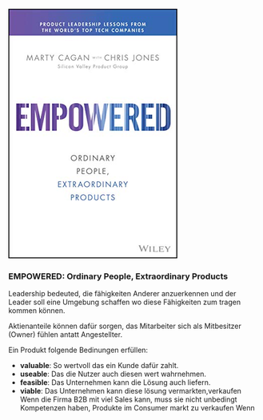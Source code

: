 ![cover](cover.jpg)

### EMPOWERED: Ordinary People, Extraordinary Products	

Leadership bedeuted, die fähigkeiten Anderer anzuerkennen 
und der Leader soll eine Umgebung schaffen wo diese Fähigkeiten zum tragen kommen können.

Aktienanteile können dafür sorgen, das Mitarbeiter sich als Mitbesitzer (Owner) fühlen antatt Angestellter.

Ein Produkt folgende Bedinungen erfüllen:
- **valuable**: So wertvoll das ein Kunde dafür zahlt.
- **useable**: Das die Nutzer auch diesen wert wahrnehmen.
- **feasible**: Das Unternehmen kann die Lösung auch liefern.
- **viable**: Das Unternehmen kann diese lösung vermarkten,verkaufen 
  Wenn die Firma B2B mit viel Sales kann, muss sie nicht unbedingt Kompetenzen haben, Produkte im Consumer markt zu verkaufen
  Wenn 
